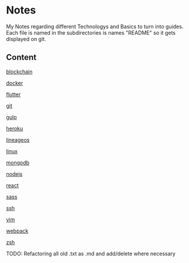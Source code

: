 # Notes
My Notes regarding different Technologys and Basics to turn into guides.
Each file is named in the subdirectories is names "README" so it gets displayed on git.

## Content

[blockchain](./blockchain)

[docker](./docker)

[flutter](./flutter)

[git](./git)

[gulp](./gulp)

[heroku](./heroku)

[lineageos](./lineageos)

[linux](./linux)

[mongodb](./mongodb)

[nodejs](./nodejs)

[react](./react)

[sass](./sass)

[ssh](./ssh)

[vim](./vim)

[webpack](./webpack)

[zsh](./zsh)


TODO: Refactoring all old .txt as .md and add/delete where necessary